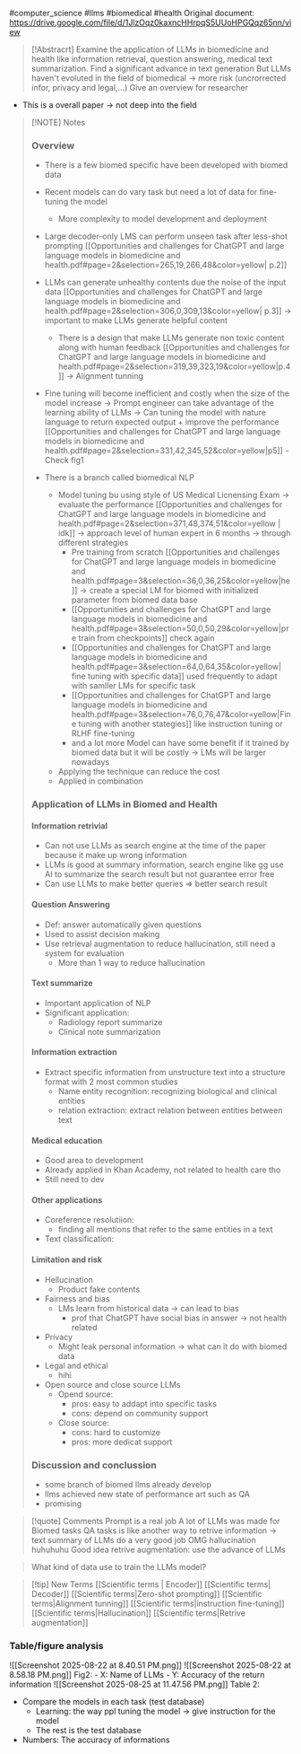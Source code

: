 #computer_science
#llms
#biomedical
#health
Original document: https://drive.google.com/file/d/1JlzOqz0kaxncHHrpqS5UUoHPGQqz65nn/view



> [!Abstracrt] 
> Examine the application of LLMs in biomedicine and health like information retrieval, question answering, medical text summarization.
> Find a significant advance in text generation
> But LLMs haven't evoluted in the field of biomedical -> more risk (uncrorrected infor, privacy and legal,...)
> Give an overview for researcher

- This is a overall paper -> not deep into the field

> [!NOTE] Notes
> ### Overview
> - There is a few biomed specific have been developed with biomed data
> - Recent models can do vary task but need a lot of data for fine-tuning the model
> 	- More complexity to model development and deployment
> - Large decoder-only LMS can perform unseen task after less-shot prompting [[Opportunities and challenges for ChatGPT and large language models in biomedicine and health.pdf#page=2&selection=265,19,266,48&color=yellow| p.2]]
> - LLMs can generate unhealthy contents due the noise of the input data [[Opportunities and challenges for ChatGPT and large language models in biomedicine and health.pdf#page=2&selection=306,0,309,13&color=yellow| p.3]] -> important to make LLMs generate helpful content
> 	- There is a design that make LLMs generate non toxic content along with human feedback [[Opportunities and challenges for ChatGPT and large language models in biomedicine and health.pdf#page=2&selection=319,39,323,19&color=yellow|p.4]] -> Alignment tunning
> 
> - Fine tuning will become inefficient and costly when the size of the model increase 
> 	-> Prompt engineer can take advantage of the learning ability of LLMs
> 	-> Can tuning the model with nature language to return expected output + improve the performance [[Opportunities and challenges for ChatGPT and large language models in biomedicine and health.pdf#page=2&selection=331,42,345,52&color=yellow|p5]]
> 			- Check fig1
> - There is a branch called biomedical NLP
> 	-  Model tuning bu using style of US Medical Licnensing Exam -> evaluate the performance [[Opportunities and challenges for ChatGPT and large language models in biomedicine and health.pdf#page=2&selection=371,48,374,51&color=yellow | idk]] -> approach level of human expert in 6 months -> through different strategies
> 		- Pre training from scratch [[Opportunities and challenges for ChatGPT and large language models in biomedicine and health.pdf#page=3&selection=36,0,36,25&color=yellow|he]] -> create a special LM for biomed with initialized parameter from biomed data base
> 		- [[Opportunities and challenges for ChatGPT and large language models in biomedicine and health.pdf#page=3&selection=50,0,50,29&color=yellow|pre train from checkpoints]] check again
> 		- [[Opportunities and challenges for ChatGPT and large language models in biomedicine and health.pdf#page=3&selection=64,0,64,35&color=yellow| fine tuning with specific data]] used frequently to adapt with samller LMs for specific task
> 		- [[Opportunities and challenges for ChatGPT and large language models in biomedicine and health.pdf#page=3&selection=76,0,76,47&color=yellow|Fine tuning with another stategies]] like instruction tuning or RLHF fine-tuning
> 		- and a lot more
> Model can have some benefit if it trained by biomed data but it will be costly -> LMs will be larger nowadays
> 	- Applying the technique can reduce the cost
> 	- Applied in combination
>### Application of LLMs in Biomed and Health
>#### Information retrivial
>	- Can not use LLMs as search engine at the time of the paper because it make up wrong information
>	- LLMs is good at summary information, search engine like gg use AI to summarize the search result but not guarantee error free
>	- Can use LLMs to make better queries => better search result
>#### Question Answering
>	- Def: answer automatically given questions
>	- Used to assist decision making
>	- Use retrieval augmentation to reduce hallucination, still need a system for evaluation
>		- More than 1 way to reduce hallucination
>#### Text summarize
>	- Important application of NLP
>	- Significant application: 
>		- Radiology report summarize
>		- Clinical note summarization
>#### Information extraction
>	- Extract specific information from unstructure text into a structure format with 2 most common studies
>		- Name entity recognition: recognizing biological and clinical entities
>		- relation extraction: extract relation between entities between text
>#### Medical education
>	- Good area to development
>	- Already applied in Khan Academy, not related to health care tho
>	- Still need to dev
>#### Other applications
>	- Coreference resolutiion:
>		- finding all mentions that refer to the same entities in a text
>	- Text classification: 
>#### Limitation and risk
>	- Hellucination
>		- Product fake contents
>	- Fairness and bias
>		- LMs learn from historical data -> can lead to bias
>			- prof that ChatGPT have social bias in answer -> not health related
>	- Privacy
>		- Might leak personal information -> what can it do with biomed data
>	- Legal and ethical
>		- hihi
>	- Open source and close source LLMs
>		- Opend source:
>			- pros: easy to addapt into specific tasks
>			- cons: depend on community support
>		- Close source:
>			- cons: hard to customize
>			- pros: more dedicat support
>### Discussion and conclussion
>	- some branch of biomed llms already develop
>	- llms achieved new state of performance art such as QA
>	- promising 
>

> [!quote] Comments
> Prompt is a real job
> A lot of LLMs was made for Biomed tasks
> QA tasks is like another way to retrive information -> text summary of LLMs do a very good job
> OMG hallucination huhuhuhu
> Good idea retrive augmentation: use the advance of LLMs
> 

> What kind of data use to train the LLMs model?

> [!tip] New Terms
>  [[Scientific terms | Encoder]]
> [[Scientific terms| Decoder]]
> [[Scientific terms|Zero-shot prompting]]
> [[Scientific terms|Alignment tunning]]
> [[Scientific terms|instruction fine-tuning]]
> [[Scientific terms|Hallucination]]
> [[Scientific terms|Retrive augmentation]]

### Table/figure analysis

![[Screenshot 2025-08-22 at 8.40.51 PM.png]]
 ![[Screenshot 2025-08-22 at 8.58.18 PM.png]]
 Fig2: 
	 - X: Name of LLMs
	 - Y: Accuracy of the return information
![[Screenshot 2025-08-25 at 11.47.56 PM.png]]
Table 2:
- Compare the models in each task (test database)
	- Learning: the way ppl tuning the model -> give instruction for the model
	- The rest is the test database
- Numbers: The accuracy of informations